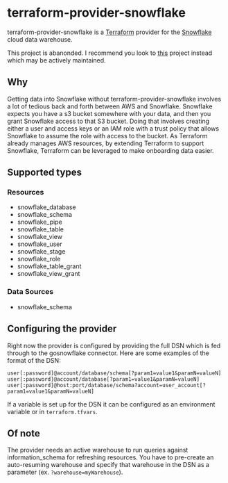 # terraform-provider-snowflake

terraform-provider-snowflake is a [Terraform](https://www.terraform.io/) provider for the [Snowflake](https://www.snowflake.net/) cloud data warehouse.

This project is abanonded. I recommend you look to [this](https://github.com/chanzuckerberg/terraform-provider-snowflake) project instead which may be actively maintained.

## Why

Getting data into Snowflake without terraform-provider-snowflake involves a lot of tedious back and forth between AWS and Snowflake. Snowflake expects you have a s3 bucket somewhere with your data, and then you grant Snowflake access to that S3 bucket. Doing that involves creating either a user and access keys or an IAM role with a trust policy that allows Snowflake to assume the role with access to the bucket. As Terraform already manages AWS resources, by extending Terraform to support Snowflake, Terraform can be leveraged to make onboarding data easier.

## Supported types

### Resources

- snowflake_database
- snowflake_schema
- snowflake_pipe
- snowflake_table
- snowflake_view
- snowflake_user
- snowflake_stage
- snowflake_role
- snowflake_table_grant
- snowflake_view_grant

### Data Sources

- snowflake_schema

## Configuring the provider

Right now the provider is configured by providing the full DSN which is fed through to the gosnowflake connector. Here are some examples of the format of the DSN:

```text
user[:password]@account/database/schema[?param1=value1&paramN=valueN]
user[:password]@account/database[?param1=value1&paramN=valueN]
user[:password]@host:port/database/schema?account=user_account[?param1=value1&paramN=valueN]
```

If a variable is set up for the DSN it can be configured as an environment variable or in `terraform.tfvars`.

## Of note

The provider needs an active warehouse to run queries against information_schema for refreshing resources. You have to pre-create an auto-resuming warehouse and specify that warehouse in the DSN as a parameter (ex. `?warehouse=myWarehouse`).
